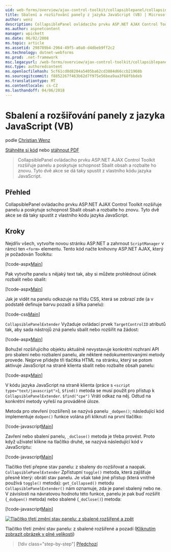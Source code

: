 ```yaml
---
uid: web-forms/overview/ajax-control-toolkit/collapsiblepanel/collapsing-and-expanding-a-panel-from-javascript-vb
title: Sbalení a rozšiřování panely z jazyka JavaScript (VB) | Microsoft Docs
author: wenz
description: CollapsiblePanel ovládacího prvku ASP.NET AJAX Control Toolkit rozšiřuje panelu a poskytuje schopnost Sbalit obsah a rozbalte ho...
ms.author: aspnetcontent
manager: wpickett
ms.date: 06/02/2008
ms.topic: article
ms.assetid: 298789b4-2964-49f5-a0a8-d4dbeb9ff2c2
ms.technology: dotnet-webforms
ms.prod: .net-framework
msc.legacyurl: /web-forms/overview/ajax-control-toolkit/collapsiblepanel/collapsing-and-expanding-a-panel-from-javascript-vb
msc.type: authoredcontent
ms.openlocfilehash: 5cf61cd0d8204a5405ba62cd3884d66ccb21968b
ms.sourcegitcommit: f8852267f463b62d7f975e56bea9aa3f68fbbdeb
ms.translationtype: MT
ms.contentlocale: cs-CZ
ms.lasthandoff: 04/06/2018
---
```

<a name="collapsing-and-expanding-a-panel-from-javascript-vb"></a>Sbalení a rozšiřování panely z jazyka JavaScript (VB)
====================
podle [Christian Wenz](https://github.com/wenz)

[Stáhněte si kód](http://download.microsoft.com/download/8/a/a/8aab3c3e-de6f-463f-805c-5fda567eef6e/CollapsiblePanel1.vb.zip) nebo [stáhnout PDF](http://download.microsoft.com/download/b/6/a/b6ae89ee-df69-4c87-9bfb-ad1eb2b23373/collapsiblepanel1VB.pdf)

> CollapsiblePanel ovládacího prvku ASP.NET AJAX Control Toolkit rozšiřuje panelu a poskytuje schopnost Sbalit obsah a rozbalte ho znovu. Tyto dvě akce se dá taky spustit z vlastního kódu jazyka JavaScript.


## <a name="overview"></a>Přehled

CollapsiblePanel ovládacího prvku ASP.NET AJAX Control Toolkit rozšiřuje panelu a poskytuje schopnost Sbalit obsah a rozbalte ho znovu. Tyto dvě akce se dá taky spustit z vlastního kódu jazyka JavaScript.

## <a name="steps"></a>Kroky

Nejdřív všech, vytvořte novou stránku ASP.NET a zahrnout `ScriptManager` v rámci ten `<form>` elementu. Tento kód načte knihovny ASP.NET AJAX, který je požadován Toolkitu:

[!code-aspx[Main](collapsing-and-expanding-a-panel-from-javascript-vb/samples/sample1.aspx)]

Pak vytvořte panelu s nějaký text tak, aby si můžete prohlédnout účinek rozbalit nebo sbalit:

[!code-aspx[Main](collapsing-and-expanding-a-panel-from-javascript-vb/samples/sample2.aspx)]

Jak je vidět na panelu odkazuje na třídu CSS, která se zobrazí zde (a v podstatě definuje barvu pozadí a šířka panelu):

[!code-css[Main](collapsing-and-expanding-a-panel-from-javascript-vb/samples/sample3.css)]

`CollapsiblePanelExtender` Vyžaduje ovládací prvek `TargetControlID` atributů tak, aby sada nástrojů zná panelu sbalit nebo rozšířit na žádost:

[!code-aspx[Main](collapsing-and-expanding-a-panel-from-javascript-vb/samples/sample4.aspx)]

Bohužel rozšiřujícího objektu aktuálně nevystavuje konkrétní rozhraní API pro sbalení nebo rozbalení panelu, ale některé nedokumentovanými metody provede. Nejprve přidejte tři tlačítka HTML na stránku, který se potom aktivuje JavaScript na straně klienta sbalit nebo rozbalte obsah panelu:

[!code-aspx[Main](collapsing-and-expanding-a-panel-from-javascript-vb/samples/sample5.aspx)]

V kódu jazyka JavaScript na straně klienta (práce s `<script type="text/javascript">`), `$find()` metoda se musí použít pro přístup k `CollapsiblePanelExtender`. `$find("cpe")` Vrátí odkaz na něj. Odtud na konkrétní metody vyřeší na prováděné úloze.

Metoda pro otevření (rozšíření) se nazývá panelu `_doOpen()`; následující kód implementuje `doOpen()` funkce volána při kliknutí na první tlačítko:

[!code-javascript[Main](collapsing-and-expanding-a-panel-from-javascript-vb/samples/sample6.js)]

Zavření nebo sbalení panelu, `_doClose()` metoda je třeba provést. Proto když uživatel klikne na tlačítko druhé, se nazývá následující kód v JavaScriptu:

[!code-javascript[Main](collapsing-and-expanding-a-panel-from-javascript-vb/samples/sample7.js)]

Tlačítko třetí přepne stav panelu: z sbaleny do rozšiřovat a naopak. `CollapsiblePanelExtender` Zpřístupní `toggle()` metoda, která zajišťuje přesně který: obrátí stav panelu. Je však také jiné přístup (která vnitřně používá `toggle()` metoda): `get_Collapsed()` metodu `CollapsiblePanelExtender()` nám oznamuje, zda je panel sbalený nebo ne. V závislosti na návratovou hodnotu této funkce, panelu je pak buď rozšířit (`_doOpen()` metoda) nebo sbalené (`_doClose()`) metoda:

[!code-javascript[Main](collapsing-and-expanding-a-panel-from-javascript-vb/samples/sample8.js)]


[![Tlačítko třetí změní stav panelu: z sbalené rozšířené a zpět](collapsing-and-expanding-a-panel-from-javascript-vb/_static/image2.png)](collapsing-and-expanding-a-panel-from-javascript-vb/_static/image1.png)

Tlačítko třetí změní stav panelu: z sbalené rozšířené a pozadí ([Kliknutím zobrazit obrázek v plné velikosti](collapsing-and-expanding-a-panel-from-javascript-vb/_static/image3.png))

> [!div class="step-by-step"]
> [Předchozí](collapsing-and-expanding-a-panel-from-javascript-cs.md)
